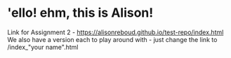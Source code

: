 'ello! ehm, this is Alison!
=========

Link for Assignment 2 - https://alisonreboud.github.io/test-repo/index.html
We also have a version each to play around with - just change the link to /index_"your name".html
